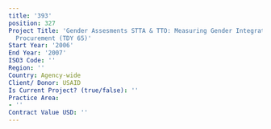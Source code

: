 ```yaml
---
title: '393'
position: 327
Project Title: 'Gender Assesments STTA & TTO: Measuring Gender Integration in USAID
  Procurement (TDY 65)'
Start Year: '2006'
End Year: '2007'
ISO3 Code: ''
Region: ''
Country: Agency-wide
Client/ Donor: USAID
Is Current Project? (true/false): ''
Practice Area:
- ''
Contract Value USD: ''
---
```


